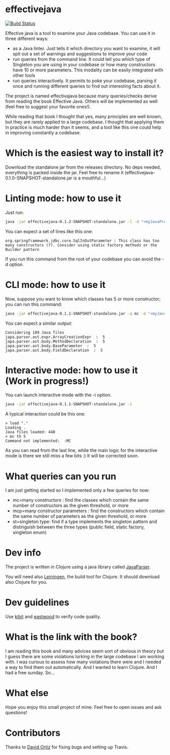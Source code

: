 effectivejava
=============

[![Build Status](https://travis-ci.org/ftomassetti/effectivejava.svg?branch=master)](https://travis-ci.org/ftomassetti/effectivejava)

Effective java is a tool to examine your Java codebase. You can use it in three different ways:
* as a Java linter. Just tells it which directory you want to examine, it will spit out a set of warnings and suggestions to improve your code
* run queries from the command line. It could tell you which type of Singleton you are using in your codebase or how many constructors have 10 or more parameters. This modality can be easily integrated with other tools
* run queries interactively. It permits to poke your codebase, parsing it once and running different queries to find out interesting facts about it.

The project is named effectivajava because many queries/checks derive from reading the book Effective Java. Others will be implemented as well (feel free to suggest your favorite ones!).

While reading that book I thought that yes, many principles are well known, but they are rarely applied to a large codebase. I thought that applying them in practice is much harder than it seems, and a tool like this one could help in improving constantly a codebase.

Which is the easiest way to install it?
=======================================

Download the standalone jar from the releases directory. 
No deps needed, everything is packed inside the jar.
Feel free to rename it (effectivejava-0.1.0-SNAPSHOT-standalone.jar is a mouthful...)

Linting mode: how to use it
===========================

Just run:

```bash
java -jar effectivejava-0.1.2-SNAPSHOT-standalone.jar -l -d "<myJavaProjectDir>"
```

You can expect a set of lines like this one:
```
org.springframework.jdbc.core.SqlInOutParameter : This class has too many constructors (7). Consider using static factory methods or the Builder pattern
```

If you run this command from the root of your codebase you can avoid the -d option.

CLI mode: how to use it
=======================

Now, suppose you want to know which classes has 5 or more constructor; you can run this command:
```bash
java -jar effectivejava-0.1.1-SNAPSHOT-standalone.jar -q mc -d "<myJavaProjectDir>" -t 5
```
You can expect a similar output:
```
Considering 109 Java files
japa.parser.ast.expr.ArrayCreationExpr  :  5
japa.parser.ast.body.MethodDeclaration  :  5
japa.parser.ast.body.BaseParameter  :  5
japa.parser.ast.body.FieldDeclaration  :  5
```

Interactive mode: how to use it (Work in progress!)
===================================================

You can launch interactive mode with the -i option.

```bash
java -jar effectivejava-0.1.1-SNAPSHOT-standalone.jar -i
```

A typical interaction could be this one:

```
> load "."
Loading .
Java files loaded: 440
> mc th 5
Command not implemented:  :MC
```

As you can read from the last line, while the main logic for the interactive mode is there we still miss a few bits :)
It will be corrected soon.

What queries can you run
========================
I am just getting started so I implemented only a few queries for now:

* mc=many constructors : find the classes which contain the same number of constructors as the given threshold, or more
* mcp=many constructor parameters : find the constructors which contain the same number of parameters as the given threshold, or more
* st=singleton type: find if a type implements the singleton pattern and distinguish between the three types (public field, static factory, singleton enum)

Dev info
========
The project is written in Clojure using a java library called [JavaParser](https://github.com/javaparser/javaparser).

You will need also [Leiningen](http://leiningen.org/), the build tool for Clojure. It should download also Clojure for you.

Dev guidelines
==============

Use [kibit](https://github.com/jonase/kibit) and [eastwood](https://github.com/jonase/eastwood) to verify code quality.

What is the link with the book?
===============================
I am reading this book and many advices seem sort of obvious in theory but I guess there are some violations lurking in the large codebase I am working with. I was curious to assess how many violations there were and I needed a way to find them out automatically.
And I wanted to learn Clojure.
And I had a free sunday.
So...

What else
=========
Hope you enjoy this small project of mine. Feel free to open issues and ask questions!

Contributors
============

Thanks to [David Ortiz](https://github.com/davidor) for fixing bugs and setting up Travis.
